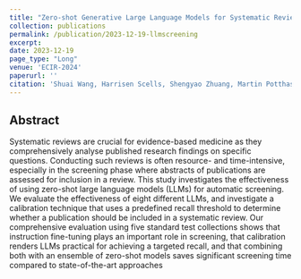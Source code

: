 ```yaml
---
title: "Zero-shot Generative Large Language Models for Systematic Review Screening Automation"
collection: publications
permalink: /publication/2023-12-19-llmscreening
excerpt: 
date: 2023-12-19
page_type: "Long"
venue: 'ECIR-2024'
paperurl: ''
citation: 'Shuai Wang, Harrisen Scells, Shengyao Zhuang, Martin Potthast, Bevan Koopman and Guido Zuccon. 2023. Zero-shot Generative Large Language Models for Systematic Review Screening Automation. In Proceedings of the 46th European Conference on Information Retrieval (ECIR 2024).'
---
```

## Abstract
Systematic reviews are crucial for evidence-based medicine as they comprehensively analyse published research findings on specific questions. Conducting such reviews is often resource- and time-intensive, especially in the screening phase where abstracts of publications are assessed for inclusion in a review. This study investigates the effectiveness of using zero-shot large language models (LLMs) for automatic screening. We evaluate the effectiveness of eight different LLMs, and investigate a calibration technique that uses a predefined recall threshold to determine whether a publication should be included in a systematic review. Our comprehensive evaluation using five standard test collections shows that instruction fine-tuning plays an important role in screening, that calibration renders LLMs practical for achieving a targeted recall, and that combining both with an ensemble of zero-shot models saves significant screening time compared to state-of-the-art approaches
